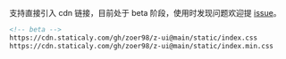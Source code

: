
支持直接引入 cdn 链接，目前处于 beta 阶段，使用时发现问题欢迎提 [issue](https://github.com/zoer98/z-ui/issues)。

```html
<!-- beta -->
https://cdn.staticaly.com/gh/zoer98/z-ui@main/static/index.css
https://cdn.staticaly.com/gh/zoer98/z-ui@main/static/index.min.css
```
